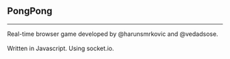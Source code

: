 <h2>PongPong</h2>
<hr>
Real-time browser game developed by @harunsmrkovic and @vedadsose.
<br><br>
Written in Javascript. Using socket.io.